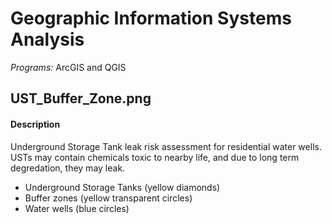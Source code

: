 # Geographic Information Systems Analysis
_Programs:_ ArcGIS and QGIS


## UST_Buffer_Zone.png
#### Description
Underground Storage Tank leak risk assessment for residential water wells.  USTs may contain chemicals toxic to nearby life, and due to long term degredation, they may leak.

- Underground Storage Tanks (yellow diamonds)
- Buffer zones (yellow transparent circles)
- Water wells (blue circles)
